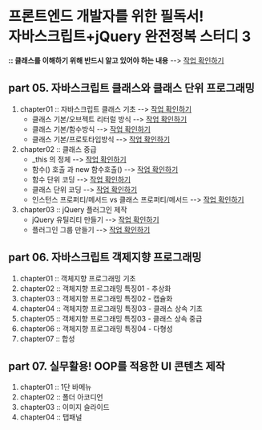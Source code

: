 #  프론트엔드 개발자를 위한 필독서!<br />자바스크립트+jQuery 완전정복 스터디 3

**:: 클래스를 이해하기 위해 반드시 알고 있어야 하는 내용** --> [작업 확인하기](https://github.com/kwakbora/k_study/blob/master/part05/chapter01/notice.md)

## part 05. 자바스크립트 클래스와 클래스 단위 프로그래밍

1. chapter01 :: 자바스크립트 클래스 기초  --> [작업 확인하기](https://github.com/kwakbora/k_study/tree/master/part05/chapter01)
   - 클래스 기본/오브젝트 리터럴 방식 --> [작업 확인하기](https://github.com/kwakbora/k_study/blob/master/part05/chapter01/00_practice.html)<br />
   - 클래스 기본/함수방식 --> [작업 확인하기](https://github.com/kwakbora/k_study/blob/master/part05/chapter01/01_practice.html)<br />
   - 클래스 기본/프로토타입방식 --> [작업 확인하기](https://github.com/kwakbora/k_study/blob/master/part05/chapter01/02_practice.html)<br />
2. chapter02 :: 클래스 중급
   - _this 의 정체 --> [작업 확인하기](https://github.com/kwakbora/k_study/blob/master/part05/chapter02)<br />
   - 함수() 호출 과 new 함수호출() --> [작업 확인하기](https://github.com/kwakbora/k_study/blob/master/part05/chapter02/Lesson02.md)<br />
   - 함수 단위 코딩 --> [작업 확인하기](https://github.com/kwakbora/k_study/blob/master/part05/chapter02/00_practice.html)<br />
   - 클래스 단위 코딩 --> [작업 확인하기](https://github.com/kwakbora/k_study/blob/master/part05/chapter02/01_practice.html)<br />
   - 인스턴스 프로퍼티/메서드 vs 클래스 프로퍼티/메서드 --> [작업 확인하기](https://github.com/kwakbora/k_study/blob/master/part05/chapter02/Lesson03.md)<br />
3. chapter03 :: jQuery 플러그인 제작
   - jQuery  유틸리티 만들기 --> [작업 확인하기](https://github.com/kwakbora/k_study/blob/master/part05/chapter03)<br />
   - 플러그인 그룹 만들기 --> [작업 확인하기](https://github.com/kwakbora/k_study/blob/master/part05/chapter03/Lesson06.md)<br />


## part 06. 자바스크립트 객제지향 프로그래밍

1. chapter01 :: 객체지향 프로그래밍 기초
2. chapter02 :: 객체지향 프로그래밍 특징01 - 추상화
3. chapter03 :: 객체지향 프로그래밍 특징02 - 캡슐화
4. chapter04 :: 객체지향 프로그래밍 특징03 - 클래스 상속 기초
5. chapter05 :: 객체지향 프로그래밍 특징03 - 클래스 상속 중급
6. chapter06 :: 객체지향 프로그래밍 특징04 - 다형성
7. chapter07 :: 합성



## part 07. 실무활용! OOP를 적용한 UI 콘텐츠 제작

1. chapter01 :: 1단 바메뉴
2. chapter02 :: 폴더 아코디언
3. chapter03 :: 이미지 슬라이드
4. chapter04 :: 탭패널
